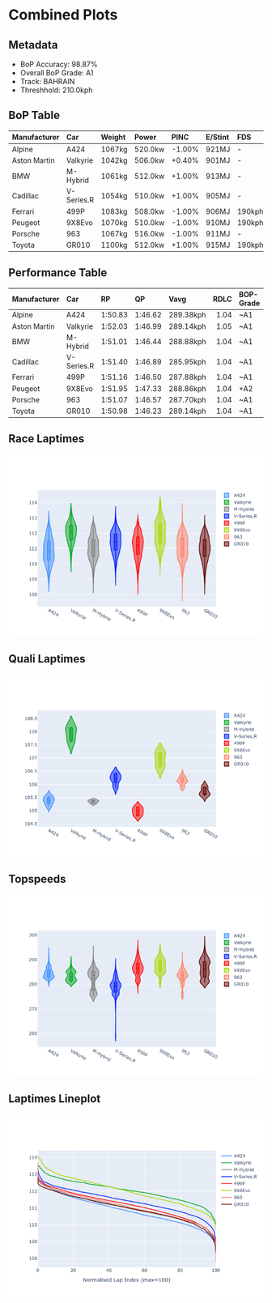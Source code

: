 # Combined Plots

## Metadata

- BoP Accuracy: 98.87%
- Overall BoP Grade: A1
- Track: BAHRAIN
- Threshhold: 210.0kph

## BoP Table
| Manufacturer   | Car        | Weight   | Power   | PINC   | E/Stint   | FDS    |
|:---------------|:-----------|:---------|:--------|:-------|:----------|:-------|
| Alpine         | A424       | 1067kg   | 520.0kw | -1.00% | 921MJ     | -      |
| Aston Martin   | Valkyrie   | 1042kg   | 506.0kw | +0.40% | 901MJ     | -      |
| BMW            | M-Hybrid   | 1061kg   | 512.0kw | +1.00% | 913MJ     | -      |
| Cadillac       | V-Series.R | 1054kg   | 510.0kw | +1.00% | 905MJ     | -      |
| Ferrari        | 499P       | 1083kg   | 508.0kw | -1.00% | 906MJ     | 190kph |
| Peugeot        | 9X8Evo     | 1070kg   | 510.0kw | -1.00% | 910MJ     | 190kph |
| Porsche        | 963        | 1067kg   | 516.0kw | -1.00% | 911MJ     | -      |
| Toyota         | GR010      | 1100kg   | 512.0kw | +1.00% | 915MJ     | 190kph |

## Performance Table
| Manufacturer   | Car        | RP      | QP      | Vavg      |   RDLC | BOP-Grade   | Match   |
|:---------------|:-----------|:--------|:--------|:----------|-------:|:------------|:--------|
| Alpine         | A424       | 1:50.83 | 1:46.62 | 289.38kph |   1.04 | ~A1         | 99.81%  |
| Aston Martin   | Valkyrie   | 1:52.03 | 1:46.99 | 289.14kph |   1.05 | ~A1         | 97.81%  |
| BMW            | M-Hybrid   | 1:51.01 | 1:46.44 | 288.88kph |   1.04 | ~A1         | 99.84%  |
| Cadillac       | V-Series.R | 1:51.40 | 1:46.89 | 285.95kph |   1.04 | ~A1         | 99.87%  |
| Ferrari        | 499P       | 1:51.16 | 1:46.50 | 287.88kph |   1.04 | ~A1         | 99.86%  |
| Peugeot        | 9X8Evo     | 1:51.95 | 1:47.33 | 288.86kph |   1.04 | +A2         | 94.10%  |
| Porsche        | 963        | 1:51.07 | 1:46.57 | 287.70kph |   1.04 | ~A1         | 99.87%  |
| Toyota         | GR010      | 1:50.98 | 1:46.23 | 289.14kph |   1.04 | ~A1         | 99.80%  |

## Race Laptimes
![Race Laptimes](images/race_violin.png)

## Quali Laptimes
![Quali Laptimes](images/quali_violin.png)

## Topspeeds
![Topspeeds](images/topspeed_violin.png)

## Laptimes Lineplot
![Laptimes Lineplot](images/laptime_line.png)

